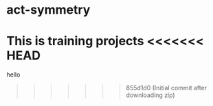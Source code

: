 # act-symmetry
This is training projects
<<<<<<< HEAD
=======


hello
>>>>>>> 855d1d0 (Initial commit after downloading zip)
